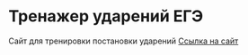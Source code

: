 # Тренажер ударений ЕГЭ

Сайт для тренировки постановки ударений
<a href="https://ege.nedo.site/">Ссылка на сайт</a>
